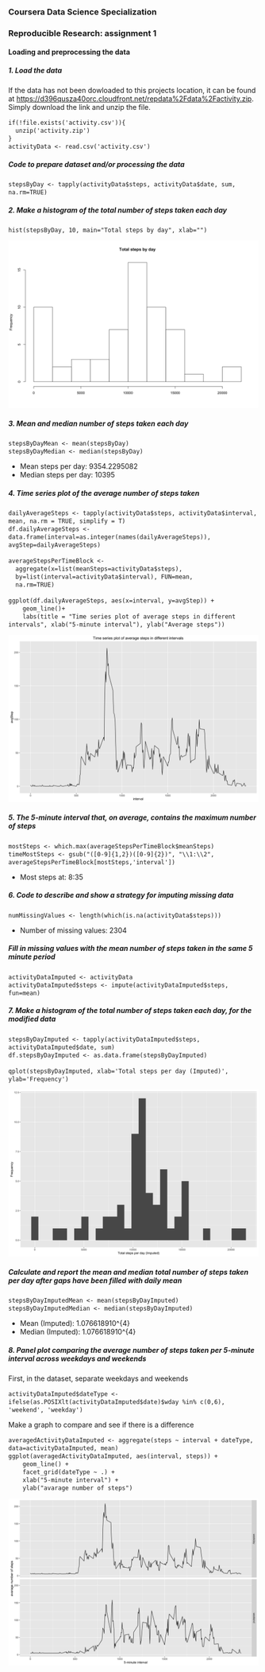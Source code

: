 ### Coursera Data Science Specialization

### Reproducible Research: assignment 1

#### Loading and preprocessing the data

##### 1. Load the data

If the data has not been dowloaded to this projects location, it can be
found at
<https://d396qusza40orc.cloudfront.net/repdata%2Fdata%2Factivity.zip>.
Simply download the link and unzip the file.

    if(!file.exists('activity.csv')){
      unzip('activity.zip')
    }
    activityData <- read.csv('activity.csv')

##### Code to prepare dataset and/or processing the data

    stepsByDay <- tapply(activityData$steps, activityData$date, sum, na.rm=TRUE)

##### 2. Make a histogram of the total number of steps taken each day

    hist(stepsByDay, 10, main="Total steps by day", xlab="")

![](Figs/unnamed-chunk-4-1.png)

##### 3. Mean and median number of steps taken each day

    stepsByDayMean <- mean(stepsByDay)
    stepsByDayMedian <- median(stepsByDay)

-   Mean steps per day: 9354.2295082
-   Median steps per day: 10395

##### 4. Time series plot of the average number of steps taken

    dailyAverageSteps <- tapply(activityData$steps, activityData$interval, mean, na.rm = TRUE, simplify = T)
    df.dailyAverageSteps <- data.frame(interval=as.integer(names(dailyAverageSteps)), avgStep=dailyAverageSteps)

    averageStepsPerTimeBlock <-
      aggregate(x=list(meanSteps=activityData$steps), 
      by=list(interval=activityData$interval), FUN=mean,
      na.rm=TRUE)

    ggplot(df.dailyAverageSteps, aes(x=interval, y=avgStep)) +
        geom_line()+
        labs(title = "Time series plot of average steps in different intervals", xlab("5-minute interval"), ylab("Average steps"))

![](Figs/unnamed-chunk-6-1.png)

##### 5. The 5-minute interval that, on average, contains the maximum number of steps

    mostSteps <- which.max(averageStepsPerTimeBlock$meanSteps)
    timeMostSteps <- gsub("([0-9]{1,2})([0-9]{2})", "\\1:\\2", averageStepsPerTimeBlock[mostSteps,'interval'])

-   Most steps at: 8:35

##### 6. Code to describe and show a strategy for imputing missing data

    numMissingValues <- length(which(is.na(activityData$steps)))

-   Number of missing values: 2304

##### Fill in missing values with the mean number of steps taken in the same 5 minute period

    activityDataImputed <- activityData
    activityDataImputed$steps <- impute(activityDataImputed$steps, fun=mean)

##### 7. Make a histogram of the total number of steps taken each day, for the modified data

    stepsByDayImputed <- tapply(activityDataImputed$steps, activityDataImputed$date, sum)
    df.stepsByDayImputed <- as.data.frame(stepsByDayImputed)

    qplot(stepsByDayImputed, xlab='Total steps per day (Imputed)', ylab='Frequency')

![](Figs/unnamed-chunk-10-1.png)

##### Calculate and report the mean and median total number of steps taken per day after gaps have been filled with daily mean

    stepsByDayImputedMean <- mean(stepsByDayImputed)
    stepsByDayImputedMedian <- median(stepsByDayImputed)

-   Mean (Imputed): 1.076618910^{4}
-   Median (Imputed): 1.076618910^{4}

##### 8. Panel plot comparing the average number of steps taken per 5-minute interval across weekdays and weekends

First, in the dataset, separate weekdays and weekends

    activityDataImputed$dateType <-  ifelse(as.POSIXlt(activityDataImputed$date)$wday %in% c(0,6), 'weekend', 'weekday')

Make a graph to compare and see if there is a difference

    averagedActivityDataImputed <- aggregate(steps ~ interval + dateType, data=activityDataImputed, mean)
    ggplot(averagedActivityDataImputed, aes(interval, steps)) + 
        geom_line() + 
        facet_grid(dateType ~ .) +
        xlab("5-minute interval") + 
        ylab("avarage number of steps")

![](Figs/unnamed-chunk-13-1.png)

